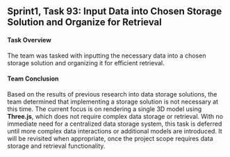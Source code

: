 ## Sprint1, Task 93: Input Data into Chosen Storage Solution and Organize for Retrieval

#### Task Overview
The team was tasked with inputting the necessary data into a chosen storage solution and organizing it for efficient retrieval.

#### Team Conclusion
Based on the results of previous research into data storage solutions, the team determined that implementing a storage solution is not necessary at this time. The current focus is on rendering a single 3D model using **Three.js**, which does not require complex data storage or retrieval. With no immediate need for a centralized data storage system, this task is deferred until more complex data interactions or additional models are introduced. It will be revisited when appropriate, once the project scope requires data storage and retrieval functionality.
